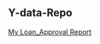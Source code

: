 ## Y-data-Repo

<a href="https://MuibatMuibi.github.io/ydata/YDATA Loan_Approval.html">My Loan_Approval Report</a>
